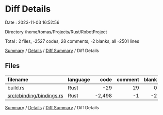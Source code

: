 # Diff Details

Date : 2023-11-03 16:52:56

Directory /home/tomas/Projects/Rust/RobotProject

Total : 2 files,  -2527 codes, 28 comments, -2 blanks, all -2501 lines

[Summary](results.md) / [Details](details.md) / [Diff Summary](diff.md) / Diff Details

## Files
| filename | language | code | comment | blank | total |
| :--- | :--- | ---: | ---: | ---: | ---: |
| [build.rs](/build.rs) | Rust | -29 | 29 | 0 | 0 |
| [src/cbinding/bindings.rs](/src/cbinding/bindings.rs) | Rust | -2,498 | -1 | -2 | -2,501 |

[Summary](results.md) / [Details](details.md) / [Diff Summary](diff.md) / Diff Details